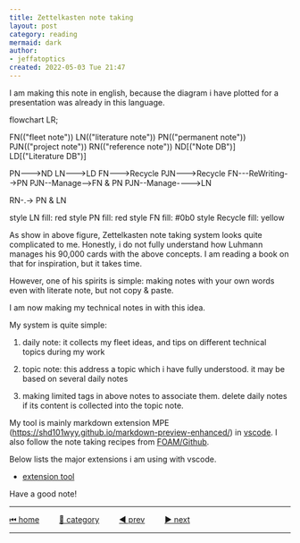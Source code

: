 ```yaml
---
title: Zettelkasten note taking
layout: post
category: reading
mermaid: dark
author: 
- jeffatoptics
created: 2022-05-03 Tue 21:47
---
```


I am making this note in english, because the diagram i have plotted for a presentation was already in this language.


<div class='mermaid'>

flowchart LR;

FN(("fleet note"))
LN(("literature note"))
PN(("permanent note"))
PJN(("project note"))
RN(("reference note"))
ND[("Note DB")]
LD[("Literature DB")]

PN--->ND
LN--->LD
FN--->Recycle
PJN--->Recycle
FN---ReWriting-->PN
PJN--Manage-->FN & PN
PJN--Manage---->LN

RN-.-> PN & LN

style LN fill: red 
style PN fill: red
style FN fill: #0b0
style Recycle fill: yellow

</div>

As show in above figure, Zettelkasten note taking system looks quite complicated to me. Honestly, i do not fully understand how Luhmann manages his 90,000 cards with the above concepts. I am reading a book on that for inspiration, but it takes time.

However, one of his spirits is simple: making notes with your own words even with literate note, but not copy & paste.

I am now making my technical notes in with this idea.

My system is quite simple:

1. daily note: it collects my fleet ideas, and tips on different technical topics during my work

1. topic note: this address a topic which i have fully understood. it may be based on several daily notes

1. making limited tags in above notes to associate them. delete daily notes if its content is collected into the topic note.

My tool is mainly markdown extension MPE (https://shd101wyy.github.io/markdown-preview-enhanced/) in [vscode](https://code.visualstudio.com/). 
I also follow the note taking recipes from [FOAM/Github](https://github.com/foambubble/foam).

Below lists the major extensions i am using with vscode.

- [extension tool](../assets/file/2022-05-03-zettelkasten-extension.html)

Have a good note!



---

[⏮ home](../index.md) &nbsp; &nbsp; &nbsp; &nbsp; [🔀 category](../category.md) &nbsp; &nbsp; &nbsp; &nbsp; [◀️ prev](2022-05-03-make-emoji-colorful.md) &nbsp; &nbsp; &nbsp; &nbsp; [▶️ next]()

---
